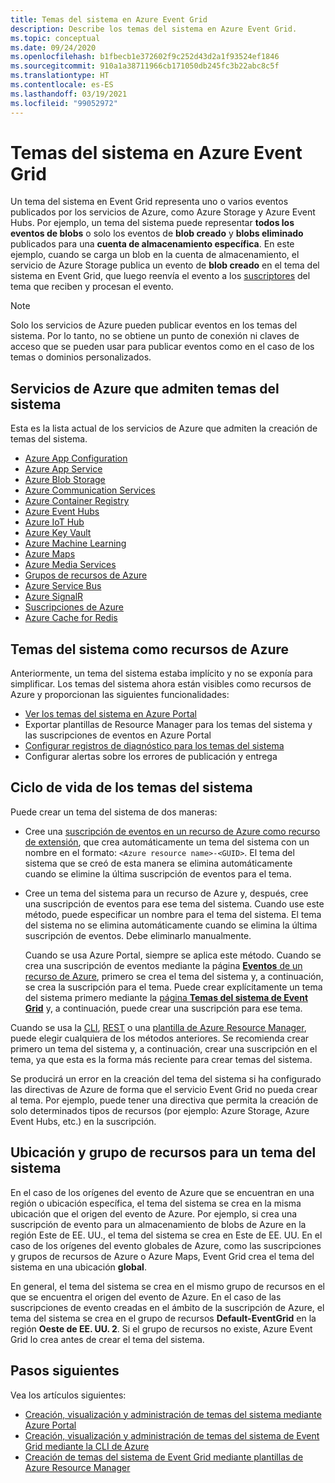 ```yaml
---
title: Temas del sistema en Azure Event Grid
description: Describe los temas del sistema en Azure Event Grid.
ms.topic: conceptual
ms.date: 09/24/2020
ms.openlocfilehash: b1fbecb1e372602f9c252d43d2a1f93524ef1846
ms.sourcegitcommit: 910a1a38711966cb171050db245fc3b22abc8c5f
ms.translationtype: HT
ms.contentlocale: es-ES
ms.lasthandoff: 03/19/2021
ms.locfileid: "99052972"
---
```

# <a name="system-topics-in-azure-event-grid"></a>Temas del sistema en Azure Event Grid
Un tema del sistema en Event Grid representa uno o varios eventos publicados por los servicios de Azure, como Azure Storage y Azure Event Hubs. Por ejemplo, un tema del sistema puede representar **todos los eventos de blobs** o solo los eventos de **blob creado** y **blobs eliminado** publicados para una **cuenta de almacenamiento específica**. En este ejemplo, cuando se carga un blob en la cuenta de almacenamiento, el servicio de Azure Storage publica un evento de **blob creado** en el tema del sistema en Event Grid, que luego reenvía el evento a los [suscriptores](event-handlers.md) del tema que reciben y procesan el evento. 

> [!NOTE] 
> Solo los servicios de Azure pueden publicar eventos en los temas del sistema. Por lo tanto, no se obtiene un punto de conexión ni claves de acceso que se pueden usar para publicar eventos como en el caso de los temas o dominios personalizados.

## <a name="azure-services-that-support-system-topics"></a>Servicios de Azure que admiten temas del sistema
Esta es la lista actual de los servicios de Azure que admiten la creación de temas del sistema.

- [Azure App Configuration](event-schema-app-configuration.md)
- [Azure App Service](event-schema-app-service.md)
- [Azure Blob Storage](event-schema-blob-storage.md)
- [Azure Communication Services](event-schema-communication-services.md) 
- [Azure Container Registry](event-schema-container-registry.md)
- [Azure Event Hubs](event-schema-event-hubs.md)
- [Azure IoT Hub](event-schema-iot-hub.md)
- [Azure Key Vault](event-schema-key-vault.md)
- [Azure Machine Learning](event-schema-machine-learning.md)
- [Azure Maps](event-schema-azure-maps.md)
- [Azure Media Services](event-schema-media-services.md)
- [Grupos de recursos de Azure](event-schema-resource-groups.md)
- [Azure Service Bus](event-schema-service-bus.md)
- [Azure SignalR](event-schema-azure-signalr.md)
- [Suscripciones de Azure](event-schema-subscriptions.md)
- [Azure Cache for Redis](event-schema-azure-cache.md)

## <a name="system-topics-as-azure-resources"></a>Temas del sistema como recursos de Azure
Anteriormente, un tema del sistema estaba implícito y no se exponía para simplificar. Los temas del sistema ahora están visibles como recursos de Azure y proporcionan las siguientes funcionalidades:

- [Ver los temas del sistema en Azure Portal](create-view-manage-system-topics.md#view-all-system-topics)
- Exportar plantillas de Resource Manager para los temas del sistema y las suscripciones de eventos en Azure Portal
- [Configurar registros de diagnóstico para los temas del sistema](enable-diagnostic-logs-topic.md#enable-diagnostic-logs-for-a-system-topic)
- Configurar alertas sobre los errores de publicación y entrega 

## <a name="lifecycle-of-system-topics"></a>Ciclo de vida de los temas del sistema
Puede crear un tema del sistema de dos maneras: 

- Cree una [suscripción de eventos en un recurso de Azure como recurso de extensión](/rest/api/eventgrid/version2020-06-01/eventsubscriptions/createorupdate), que crea automáticamente un tema del sistema con un nombre en el formato: `<Azure resource name>-<GUID>`. El tema del sistema que se creó de esta manera se elimina automáticamente cuando se elimine la última suscripción de eventos para el tema. 
- Cree un tema del sistema para un recurso de Azure y, después, cree una suscripción de eventos para ese tema del sistema. Cuando use este método, puede especificar un nombre para el tema del sistema. El tema del sistema no se elimina automáticamente cuando se elimina la última suscripción de eventos. Debe eliminarlo manualmente. 

    Cuando se usa Azure Portal, siempre se aplica este método. Cuando se crea una suscripción de eventos mediante la página [**Eventos** de un recurso de Azure](blob-event-quickstart-portal.md#subscribe-to-the-blob-storage), primero se crea el tema del sistema y, a continuación, se crea la suscripción para el tema. Puede crear explícitamente un tema del sistema primero mediante la [página **Temas del sistema de Event Grid**](create-view-manage-system-topics.md#create-a-system-topic) y, a continuación, puede crear una suscripción para ese tema. 

Cuando se usa la [CLI](create-view-manage-system-topics-cli.md), [REST](/rest/api/eventgrid/version2020-06-01/eventsubscriptions/createorupdate) o una [plantilla de Azure Resource Manager](create-view-manage-system-topics-arm.md), puede elegir cualquiera de los métodos anteriores. Se recomienda crear primero un tema del sistema y, a continuación, crear una suscripción en el tema, ya que esta es la forma más reciente para crear temas del sistema.

Se producirá un error en la creación del tema del sistema si ha configurado las directivas de Azure de forma que el servicio Event Grid no pueda crear al tema. Por ejemplo, puede tener una directiva que permita la creación de solo determinados tipos de recursos (por ejemplo: Azure Storage, Azure Event Hubs, etc.) en la suscripción. 

## <a name="location-and-resource-group-for-a-system-topic"></a>Ubicación y grupo de recursos para un tema del sistema
En el caso de los orígenes del evento de Azure que se encuentran en una región o ubicación específica, el tema del sistema se crea en la misma ubicación que el origen del evento de Azure. Por ejemplo, si crea una suscripción de evento para un almacenamiento de blobs de Azure en la región Este de EE. UU., el tema del sistema se crea en Este de EE. UU. En el caso de los orígenes del evento globales de Azure, como las suscripciones y grupos de recursos de Azure o Azure Maps, Event Grid crea el tema del sistema en una ubicación **global**. 

En general, el tema del sistema se crea en el mismo grupo de recursos en el que se encuentra el origen del evento de Azure. En el caso de las suscripciones de evento creadas en el ámbito de la suscripción de Azure, el tema del sistema se crea en el grupo de recursos **Default-EventGrid** en la región **Oeste de EE. UU. 2**. Si el grupo de recursos no existe, Azure Event Grid lo crea antes de crear el tema del sistema. 

## <a name="next-steps"></a>Pasos siguientes
Vea los artículos siguientes: 

- [Creación, visualización y administración de temas del sistema mediante Azure Portal](create-view-manage-system-topics.md)
- [Creación, visualización y administración de temas del sistema de Event Grid mediante la CLI de Azure](create-view-manage-system-topics-cli.md)
- [Creación de temas del sistema de Event Grid mediante plantillas de Azure Resource Manager](create-view-manage-system-topics-arm.md)
